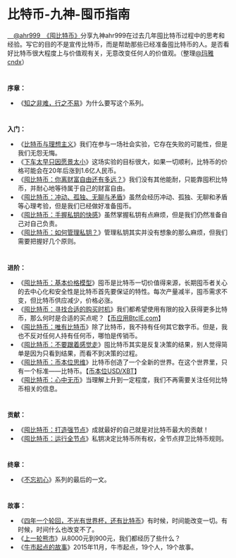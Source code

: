# 比特币-九神-囤币指南

 [　@ahr999　](https://weibo.com/ahr999)[《囤比特币》](http://ahr999.com/xubtc.htm)分享九神ahr999在过去几年囤比特币过程中的思考和经验。写它的目的不是宣传比特币，而是帮助那些已经准备囤比特币的人。是否看好比特币很大程度上与价值观有关，无意改变任何人的价值观。（整理[@玛雅cndx](http://jdoge.com/)）

#

**序章：**

*   《[知之非难，行之不易](https://coxxa.github.io/bitcoin-ahr999-HODL/#/xu-zhang)》为什么要写这个系列。

#

**入门：**

*   《[比特币与理想主义](https://coxxa.github.io/bitcoin-ahr999-HODL/#/di-yi-zhang)》我们在参与一场社会实验，它存在失败的可能性，但是我们无怨无悔。
*   《[下车太早只因愿景太小](https://coxxa.github.io/bitcoin-ahr999-HODL/#/di-er-zhang)》这场实验的目标很大，如果一切顺利，比特币的价格可能会在20年后涨到1.6亿人民币。
*   《[囤比特币：你离财富自由还有多远？](https://coxxa.github.io/bitcoin-ahr999-HODL/#/di-er-zhang)》我们没有其他能耐，只能靠囤积比特币，并耐心地等待属于自己的财富自由。
*   《[囤比特币：冲动、孤独、无聊与矛盾](https://coxxa.github.io/bitcoin-ahr999-HODL/#/di-si-zhang)》虽然会经历冲动、孤独、无聊和矛盾等心理考验，但是我们已经做好准备囤币。
*   《[囤比特币：手握私钥的快感](https://coxxa.github.io/bitcoin-ahr999-HODL/#/di-wu-zhang)》虽然掌握私钥有点麻烦，但是我们仍然准备自己对自己负责。
*   《[囤比特币：如何管理私钥？](https://coxxa.github.io/bitcoin-ahr999-HODL/#/di-liu-zhang)》管理私钥其实并没有想象的那么麻烦，但我们需要把握好几个原则。

#

**进阶：**

*   《[囤比特币：基本价格模型](https://coxxa.github.io/bitcoin-ahr999-HODL/#/di-qi-zhang)》囤币是比特币一切价值得来源，长期囤币者关心的去中心化和安全性是比特币首先要保证的特性。每次产量减半，囤币需求不变，但比特币供应减少，价格必涨。
*   《[囤比特币：寻找合适的购买时机](https://coxxa.github.io/bitcoin-ahr999-HODL/#/di-ba-zhang)》我们都希望使用有限的投入获得更多比特币，那么何时是合适的买点呢？【[币应用BtcIE.com](http://btcie.com)】
*   《[囤比特币：唯有比特币](https://coxxa.github.io/bitcoin-ahr999-HODL/#/di-jiu-zhang)》除了比特币，我不持有任何其它数字币。但是，我也不反对任何人持有任何币，哪怕是传销币。
*   《[囤比特币：不要跟着感觉走](https://coxxa.github.io/bitcoin-ahr999-HODL/#/di-shi-zhang)》囤比特币其实是反复决策的结果，别人觉得简单是因为只看到结果，而看不到决策的过程。
*   《[囤比特币：币本位思维](https://coxxa.github.io/bitcoin-ahr999-HODL/#/di-shi-yi-zhang)》比特币创造了一个全新的世界。在这个世界里，只有一个标准——比特币。【[币本位USD/XBT](http://btcie.com/btc)】
*   《[囤比特币：心中无币](https://coxxa.github.io/bitcoin-ahr999-HODL/#/di-shi-er-zhang)》当理解上升到一定程度，我们不再需要关注任何比特币相关的信息。

#

**贡献：**

*   《[囤比特币：打造强节点](https://coxxa.github.io/bitcoin-ahr999-HODL/#/di-shi-san-zhang)》成就最好的自己就是对比特币最大的贡献！
*   《[囤比特币：运行全节点](https://coxxa.github.io/bitcoin-ahr999-HODL/#/di-shi-si-zhang)》私钥决定比特币所有权，全节点捍卫比特币规则。

#

**终章：**

*   《[不忘初心](https://coxxa.github.io/bitcoin-ahr999-HODL/#/zhong-zhang)》系列的最后的一文。

#

**故事：**

*   《[四年一个轮回，不光有世界杯，还有比特币](https://coxxa.github.io/bitcoin-ahr999-HODL/#/gu-shi-yi)》有时候，时间能改变一切。有时候，时间什么也改变不了。
*   《[上一轮熊市](https://coxxa.github.io/bitcoin-ahr999-HODL/#/gu-shi-er)》从8000元到900元，我们都经历了些什么？
*   《[牛市起点的故事](https://coxxa.github.io/bitcoin-ahr999-HODL/#/gu-shi-san)》2015年11月，牛市起点，19个人，19个故事。

